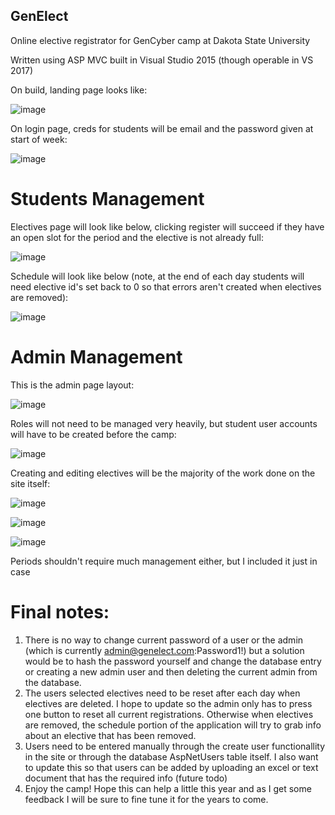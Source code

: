 ## GenElect

Online elective registrator for GenCyber camp at Dakota State University

Written using ASP MVC built in Visual Studio 2015 (though operable in VS 2017)

On build, landing page looks like:

![image](https://user-images.githubusercontent.com/25625288/40135448-9c457144-5902-11e8-856a-ef5592361337.png)

On login page, creds for students will be email and the password given at start of week:

![image](https://user-images.githubusercontent.com/25625288/40135657-14030926-5903-11e8-8b37-bd8a1f22f906.png)

# Students Management

Electives page will look like below, clicking register will succeed if they have an open slot for the period and the elective is not already full:

![image](https://user-images.githubusercontent.com/25625288/40135767-576c3a20-5903-11e8-868f-2e560d157a67.png)

Schedule will look like below (note, at the end of each day students will need elective id's set back to 0 so that errors aren't created when electives are removed):

![image](https://user-images.githubusercontent.com/25625288/40135885-a80408f0-5903-11e8-8152-217ca0063c40.png)

# Admin Management

This is the admin page layout:

![image](https://user-images.githubusercontent.com/25625288/40135912-bf038a9e-5903-11e8-9d77-da3c51298d63.png)

Roles will not need to be managed very heavily, but student user accounts will have to be created before the camp:

![image](https://user-images.githubusercontent.com/25625288/40135978-dfe03a32-5903-11e8-8d01-bd9870b75eee.png)

Creating and editing electives will be the majority of the work done on the site itself:

![image](https://user-images.githubusercontent.com/25625288/40136060-1637ec10-5904-11e8-93fb-3b1e8cde44a3.png)

![image](https://user-images.githubusercontent.com/25625288/40136078-22313f58-5904-11e8-9e85-8fc140784f6a.png)

![image](https://user-images.githubusercontent.com/25625288/40136093-2c6b7218-5904-11e8-9dae-d81efef99ef8.png)

Periods shouldn't require much management either, but I included it just in case


# Final notes:
1. There is no way to change current password of a user or the admin (which is currently admin@genelect.com:Password1!) but a solution would be to hash the password yourself and change the database entry or creating a new admin user and then deleting the current admin from the database.
2. The users selected electives need to be reset after each day when electives are deleted. I hope to update so the admin only has to press one button to reset all current registrations. Otherwise when electives are removed, the schedule portion of the application will try to grab info about an elective that has been removed.
3. Users need to be entered manually through the create user functionallity in the site or through the database AspNetUsers table itself. I also want to update this so that users can be added by uploading an excel or text document that has the required info (future todo)
4. Enjoy the camp! Hope this can help a little this year and as I get some feedback I will be sure to fine tune it for the years to come.

